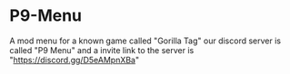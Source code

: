 # P9-Menu
A mod menu for a known game called "Gorilla Tag" our discord server is called "P9 Menu" and a invite link to the server is "https://discord.gg/D5eAMpnXBa"
